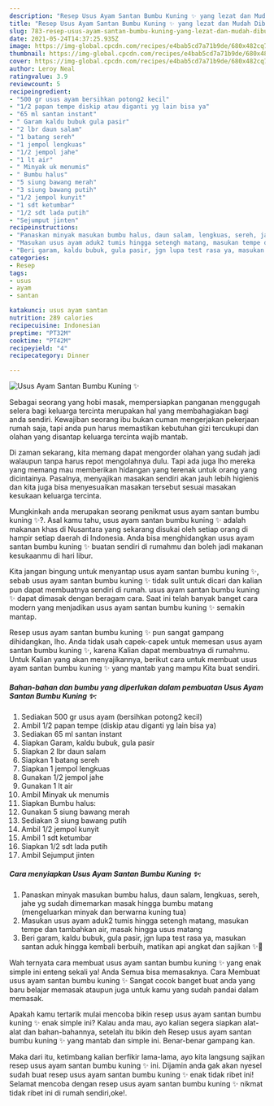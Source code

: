 ```yaml
---
description: "Resep Usus Ayam Santan Bumbu Kuning ✨ yang lezat dan Mudah Dibuat"
title: "Resep Usus Ayam Santan Bumbu Kuning ✨ yang lezat dan Mudah Dibuat"
slug: 783-resep-usus-ayam-santan-bumbu-kuning-yang-lezat-dan-mudah-dibuat
date: 2021-05-24T14:37:25.935Z
image: https://img-global.cpcdn.com/recipes/e4bab5cd7a71b9de/680x482cq70/usus-ayam-santan-bumbu-kuning-✨-foto-resep-utama.jpg
thumbnail: https://img-global.cpcdn.com/recipes/e4bab5cd7a71b9de/680x482cq70/usus-ayam-santan-bumbu-kuning-✨-foto-resep-utama.jpg
cover: https://img-global.cpcdn.com/recipes/e4bab5cd7a71b9de/680x482cq70/usus-ayam-santan-bumbu-kuning-✨-foto-resep-utama.jpg
author: Leroy Neal
ratingvalue: 3.9
reviewcount: 5
recipeingredient:
- "500 gr usus ayam bersihkan potong2 kecil"
- "1/2 papan tempe diskip atau diganti yg lain bisa ya"
- "65 ml santan instant"
- " Garam kaldu bubuk gula pasir"
- "2 lbr daun salam"
- "1 batang sereh"
- "1 jempol lengkuas"
- "1/2 jempol jahe"
- "1 lt air"
- " Minyak uk menumis"
- " Bumbu halus"
- "5 siung bawang merah"
- "3 siung bawang putih"
- "1/2 jempol kunyit"
- "1 sdt ketumbar"
- "1/2 sdt lada putih"
- "Sejumput jinten"
recipeinstructions:
- "Panaskan minyak masukan bumbu halus, daun salam, lengkuas, sereh, jahe yg sudah dimemarkan masak hingga bumbu matang (mengeluarkan minyak dan berwarna kuning tua)"
- "Masukan usus ayam aduk2 tumis hingga setengh matang, masukan tempe dan tambahkan air, masak hingga usus matang"
- "Beri garam, kaldu bubuk, gula pasir, jgn lupa test rasa ya, masukan santan aduk hingga kembali berbuih, matikan api angkat dan sajikan ✨🤤"
categories:
- Resep
tags:
- usus
- ayam
- santan

katakunci: usus ayam santan 
nutrition: 289 calories
recipecuisine: Indonesian
preptime: "PT32M"
cooktime: "PT42M"
recipeyield: "4"
recipecategory: Dinner

---
```



![Usus Ayam Santan Bumbu Kuning ✨](https://img-global.cpcdn.com/recipes/e4bab5cd7a71b9de/680x482cq70/usus-ayam-santan-bumbu-kuning-✨-foto-resep-utama.jpg)

Sebagai seorang yang hobi masak, mempersiapkan panganan menggugah selera bagi keluarga tercinta merupakan hal yang membahagiakan bagi anda sendiri. Kewajiban seorang ibu bukan cuman mengerjakan pekerjaan rumah saja, tapi anda pun harus memastikan kebutuhan gizi tercukupi dan olahan yang disantap keluarga tercinta wajib mantab.

Di zaman  sekarang, kita memang dapat mengorder olahan yang sudah jadi walaupun tanpa harus repot mengolahnya dulu. Tapi ada juga lho mereka yang memang mau memberikan hidangan yang terenak untuk orang yang dicintainya. Pasalnya, menyajikan masakan sendiri akan jauh lebih higienis dan kita juga bisa menyesuaikan masakan tersebut sesuai masakan kesukaan keluarga tercinta. 



Mungkinkah anda merupakan seorang penikmat usus ayam santan bumbu kuning ✨?. Asal kamu tahu, usus ayam santan bumbu kuning ✨ adalah makanan khas di Nusantara yang sekarang disukai oleh setiap orang di hampir setiap daerah di Indonesia. Anda bisa menghidangkan usus ayam santan bumbu kuning ✨ buatan sendiri di rumahmu dan boleh jadi makanan kesukaanmu di hari libur.

Kita jangan bingung untuk menyantap usus ayam santan bumbu kuning ✨, sebab usus ayam santan bumbu kuning ✨ tidak sulit untuk dicari dan kalian pun dapat membuatnya sendiri di rumah. usus ayam santan bumbu kuning ✨ dapat dimasak dengan beragam cara. Saat ini telah banyak banget cara modern yang menjadikan usus ayam santan bumbu kuning ✨ semakin mantap.

Resep usus ayam santan bumbu kuning ✨ pun sangat gampang dihidangkan, lho. Anda tidak usah capek-capek untuk memesan usus ayam santan bumbu kuning ✨, karena Kalian dapat membuatnya di rumahmu. Untuk Kalian yang akan menyajikannya, berikut cara untuk membuat usus ayam santan bumbu kuning ✨ yang mantab yang mampu Kita buat sendiri.

<!--inarticleads1-->

##### Bahan-bahan dan bumbu yang diperlukan dalam pembuatan Usus Ayam Santan Bumbu Kuning ✨:

1. Sediakan 500 gr usus ayam (bersihkan potong2 kecil)
1. Ambil 1/2 papan tempe (diskip atau diganti yg lain bisa ya)
1. Sediakan 65 ml santan instant
1. Siapkan  Garam, kaldu bubuk, gula pasir
1. Siapkan 2 lbr daun salam
1. Siapkan 1 batang sereh
1. Siapkan 1 jempol lengkuas
1. Gunakan 1/2 jempol jahe
1. Gunakan 1 lt air
1. Ambil  Minyak uk menumis
1. Siapkan  Bumbu halus:
1. Gunakan 5 siung bawang merah
1. Sediakan 3 siung bawang putih
1. Ambil 1/2 jempol kunyit
1. Ambil 1 sdt ketumbar
1. Siapkan 1/2 sdt lada putih
1. Ambil Sejumput jinten




<!--inarticleads2-->

##### Cara menyiapkan Usus Ayam Santan Bumbu Kuning ✨:

1. Panaskan minyak masukan bumbu halus, daun salam, lengkuas, sereh, jahe yg sudah dimemarkan masak hingga bumbu matang (mengeluarkan minyak dan berwarna kuning tua)
1. Masukan usus ayam aduk2 tumis hingga setengh matang, masukan tempe dan tambahkan air, masak hingga usus matang
1. Beri garam, kaldu bubuk, gula pasir, jgn lupa test rasa ya, masukan santan aduk hingga kembali berbuih, matikan api angkat dan sajikan ✨🤤




Wah ternyata cara membuat usus ayam santan bumbu kuning ✨ yang enak simple ini enteng sekali ya! Anda Semua bisa memasaknya. Cara Membuat usus ayam santan bumbu kuning ✨ Sangat cocok banget buat anda yang baru belajar memasak ataupun juga untuk kamu yang sudah pandai dalam memasak.

Apakah kamu tertarik mulai mencoba bikin resep usus ayam santan bumbu kuning ✨ enak simple ini? Kalau anda mau, ayo kalian segera siapkan alat-alat dan bahan-bahannya, setelah itu bikin deh Resep usus ayam santan bumbu kuning ✨ yang mantab dan simple ini. Benar-benar gampang kan. 

Maka dari itu, ketimbang kalian berfikir lama-lama, ayo kita langsung sajikan resep usus ayam santan bumbu kuning ✨ ini. Dijamin anda gak akan nyesel sudah buat resep usus ayam santan bumbu kuning ✨ enak tidak ribet ini! Selamat mencoba dengan resep usus ayam santan bumbu kuning ✨ nikmat tidak ribet ini di rumah sendiri,oke!.

